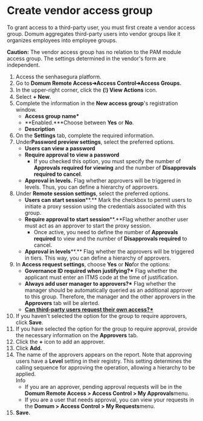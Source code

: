 # Create vendor access group

To grant access to a third-party user, you must first create a vendor access group. Domum aggregates third-party users into vendor groups like it organizes employees into employee groups.

**Caution:** The vendor access group has no relation to the PAM module access group. The settings determined in the vendor's form are independent.

1. Access the senhasegura platform.
2. Go to **Domum Remote Access➔Access Control➔Access Groups.**
3. In the upper-right corner, click the **(⁝) View Actions** icon.
4. Select **+ New**.
5. Complete the information in the **New access group**'s registration window.
   - **Access group name\***
   - **Enabled.\***Choose between **Yes** or **No**.
   - **Description**
6. On the **Settings** tab, complete the required information.
7. Under**Password preview settings**, select the preferred options.
   - **Users can view a password**
   - **Require approval to view a password**
       - If you checked this option, you must specify the number of **Approvals required for viewing** and the number of **Disapprovals required to cancel**.
   - **Approval in levels.** Flag whether approvers will be triggered in levels. Thus, you can define a hierarchy of approvers.
8. Under **Remote session settings**, select the preferred options.
      - **Users can start session****.** Mark the checkbox to permit users to initiate a proxy session using the credentials associated with this group.
      - **Require approval to start session****.**Flag whether another user must act as an approver to start the proxy session.
        - Once active, you need to define the number of **Approvals required** to view and the number of **Disapprovals required** to cancel.
      - **Approval in levels****.** Flag whether the approvers will be triggered in tiers. This way, you can define a hierarchy of approvers.
9. In **Access request settings**, choose **Yes** or **No**for the options:
   - **Governance ID required when justifying?\*** Flag whether the applicant must enter an ITMS code at the time of justification.
   - **Always add user manager to approvers?\*** Flag whether the manager should be automatically queried as an additional approver to this group. Therefore, the manager and the other approvers in the **Approvers** tab will be alerted.
   <!-- Fix link -->
   - [**Can third\-party users request their own access?\***](/v3-33/docs/domum-enable-third-parties-request-and-extend-access)
10. If you haven't selected the option for the group to require approvers, click **Save**.
11. If you have selected the option for the group to require approval, provide the necessary information on the **Approvers** tab.
12. Click the **\+** icon to add an approver.
13. Click **Add.**
14. The name of the approvers appears on the report. Note that approving users have a **Level** setting in their registry. This setting determines the calling sequence for approving the operation, allowing a hierarchy to be applied.  
Info
    - If you are an approver, pending approval requests will be in the **Domum Remote Access > Access Control > My Approvals**menu.
    - If you are a user that needs approval, you can view your requests in the **Domum > Access Control > My Requests**menu.
15. **Save.**
